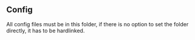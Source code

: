 ## Config

All config files must be in this folder, if there is no option to set the folder directly, it has to be hardlinked.